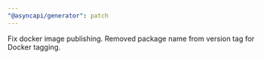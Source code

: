 ```yaml
---
"@asyncapi/generator": patch
---
```


Fix docker image publishing. Removed package name from version tag for Docker tagging.

